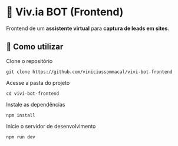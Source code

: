 # 🤖 Viv.ia BOT (Frontend)

Frontend de um **assistente virtual** para **captura de leads em sites**.  

## 🚀 Como utilizar

Clone o repositório
```
git clone https://github.com/viniciussommacal/vivi-bot-frontend
```

Acesse a pasta do projeto
```
cd vivi-bot-frontend
```

Instale as dependências
```
npm install
```

Inicie o servidor de desenvolvimento
```
npm run dev
```